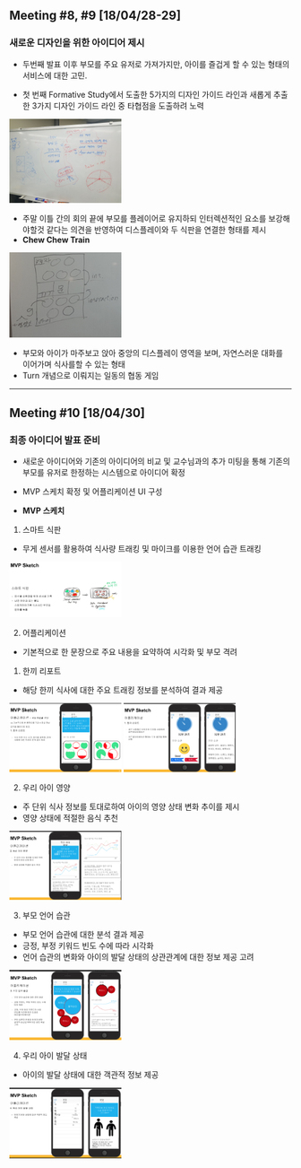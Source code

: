 ## Meeting #8, #9 [18/04/28-29]
### 새로운 디자인을 위한 아이디어 제시

 - 두번째 발표 이후 부모를 주요 유저로 가져가지만, 아이를 즐겁게 할 수 있는 형태의 서비스에 대한 고민.

 - 첫 번째 Formative Study에서 도출한 5가지의 디자인 가이드 라인과 새롭게 추출한 3가지 디자인 가이드 라인 중 타협점을 도출하려 노력

<img src="/img/9.jpeg" style="width: 200px;">

- 주말 이틀 간의 회의 끝에 부모를 플레이어로 유지하되 인터렉션적인 요소를 보강해야할것 같다는 의견을 반영하여 디스플레이와 두 식판을 연결한 형태를 제시 
- **Chew Chew Train**

<img src="/img/10.jpeg" style="width: 200px;">

- 부모와 아이가 마주보고 앉아 중앙의 디스플레이 영역을 보며, 자연스러운 대화를 이어가며 식사를할 수 있는 형태
- Turn 개념으로 이뤄지는 일동의 협동 게임

---------

## Meeting #10 [18/04/30]
### 최종 아이디어 발표 준비

- 새로운 아이디어와 기존의 아이디어의 비교 및 교수님과의 추가 미팅을 통해 기존의 부모를 유저로 한정하는 시스템으로 아이디어 확정

- MVP 스케치 확정 및 어플리케이션 UI 구성

- **MVP 스케치**
 1. 스마트 식판
 - 무게 센서를 활용하여 식사량 트래킹 및 마이크를 이용한 언어 습관 트래킹

<img src="/img/12.jpeg" style="width: 200px;">

 2. 어플리케이션
 - 기본적으로 한 문장으로 주요 내용을 요약하여 시각화 및 부모 격려
  
  1. 한끼 리포트
  - 해당 한끼 식사에 대한 주요 트래킹 정보를 분석하여 결과 제공

<img src="/img/13.jpeg" style="width: 200px;">
<img src="/img/14.jpeg" style="width: 200px;">

  2. 우리 아이 영양
  - 주 단위 식사 정보를 토대로하여 아이의 영양 상태 변화 추이를 제시
  - 영양 상태에 적절한 음식 추천

<img src="/img/15.jpeg" style="width: 200px;">

  3. 부모 언어 습관
  - 부모 언어 습관에 대한 분석 결과 제공
  - 긍정, 부정 키워드 빈도 수에 따라 시각화
  - 언어 습관의 변화와 아이의 발달 상태의 상관관계에 대한 정보 제공 고려

<img src="/img/17.jpeg" style="width: 200px;">

  4. 우리 아이 발달 상태
  - 아이의 발달 상태에 대한 객관적 정보 제공

<img src="/img/18.jpeg" style="width: 200px;">



